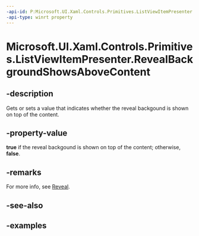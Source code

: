 ```yaml
---
-api-id: P:Microsoft.UI.Xaml.Controls.Primitives.ListViewItemPresenter.RevealBackgroundShowsAboveContent
-api-type: winrt property
---
```


<!-- Property syntax.
public bool RevealBackgroundShowsAboveContent { get;  set; }
-->

# Microsoft.UI.Xaml.Controls.Primitives.ListViewItemPresenter.RevealBackgroundShowsAboveContent

## -description

Gets or sets a value that indicates whether the reveal backgound is shown on top of the content.

## -property-value

**true** if the reveal backgound is shown on top of the content; otherwise, **false**.

## -remarks

For more info, see [Reveal](/windows/uwp/style/reveal).

## -see-also

## -examples

